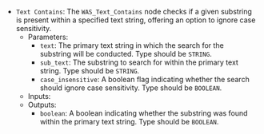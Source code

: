 - `Text Contains`: The `WAS_Text_Contains` node checks if a given substring is present within a specified text string, offering an option to ignore case sensitivity.
    - Parameters:
        - `text`: The primary text string in which the search for the substring will be conducted. Type should be `STRING`.
        - `sub_text`: The substring to search for within the primary text string. Type should be `STRING`.
        - `case_insensitive`: A boolean flag indicating whether the search should ignore case sensitivity. Type should be `BOOLEAN`.
    - Inputs:
    - Outputs:
        - `boolean`: A boolean indicating whether the substring was found within the primary text string. Type should be `BOOLEAN`.
